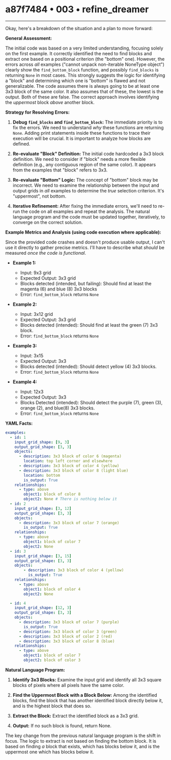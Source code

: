 # a87f7484 • 003 • refine_dreamer

---
Okay, here's a breakdown of the situation and a plan to move forward:

**General Assessment:**

The initial code was based on a very limited understanding, focusing solely on the first example.  It correctly identified the need to find blocks and extract one based on a positional criterion (the "bottom" one).  However, the errors across *all* examples ("cannot unpack non-iterable NoneType object") clearly show the `find_bottom_block` function, and possibly `find_blocks` is returning `None` in most cases.  This strongly suggests the logic for identifying a "block" and determining which one is "bottom" is flawed and not generalizable. The code assumes there is always going to be at least one 3x3 block of the same color. It also assumes that of these, the lowest is the output. Both of these are false.  The correct approach involves identifying the *uppermost* block *above* another block.

**Strategy for Resolving Errors:**

1.  **Debug `find_blocks` and `find_bottom_block`:** The immediate priority is to fix the errors.  We need to understand *why* these functions are returning `None`. Adding print statements inside these functions to trace their execution will be crucial. It is important to analyze how blocks are defined.

2.  **Re-evaluate "Block" Definition:** The initial code hardcoded a 3x3 block definition. We need to consider if "block" needs a more flexible definition (e.g., any contiguous region of the same color). It appears from the examples that "block" refers to 3x3.

3.  **Re-evaluate "Bottom" Logic:**  The concept of "bottom" block may be incorrect. We need to examine the relationship between the input and output grids in *all* examples to determine the *true* selection criterion. It's "uppermost", not bottom.

4.  **Iterative Refinement:**  After fixing the immediate errors, we'll need to re-run the code on all examples and repeat the analysis.  The natural language program and the code must be updated together, iteratively, to converge on the correct solution.

**Example Metrics and Analysis (using code execution where applicable):**

Since the provided code crashes and doesn't produce usable output, I can't use it directly to gather precise metrics. I'll have to describe what *should* be measured *once the code is functional*.

*   **Example 1:**
    *   Input: 9x3 grid
    *   Expected Output: 3x3 grid
    *   Blocks detected (intended, but failing): Should find at least the magenta (6) and blue (8) 3x3 blocks
    *   Error: `find_bottom_block` returns `None`

*   **Example 2:**
    *   Input: 3x12 grid
    *   Expected Output: 3x3 grid
    *   Blocks detected (intended): Should find at least the green (7) 3x3 block.
    *   Error: `find_bottom_block` returns `None`

*   **Example 3:**
    *   Input: 3x15
    *   Expected Output: 3x3
    *   Blocks detected (intended): Should detect yellow (4) 3x3 blocks.
    *   Error: `find_bottom_block` returns `None`

*   **Example 4:**
    *   Input: 12x3
    *   Expected Output: 3x3
    *   Blocks Detected (intended): Should detect the purple (7), green (3), orange (2), and blue(8) 3x3 blocks.
    *   Error: `find_bottom_block` returns `None`

**YAML Facts:**

```yaml
examples:
  - id: 1
    input_grid_shape: [9, 3]
    output_grid_shape: [3, 3]
    objects:
      - description: 3x3 block of color 6 (magenta)
        location: top left corner and elsewhere
      - description: 3x3 block of color 4 (yellow)
      - description: 3x3 block of color 8 (light blue)
        location: bottom
        is_output: True
    relationships:
      - type: above
        object1: block of color 8
        object2: None # There is nothing below it
  - id: 2
    input_grid_shape: [3, 12]
    output_grid_shape: [3, 3]
    objects:
      - description: 3x3 block of color 7 (orange)
        is_output: True
    relationships:
      - type: above
        object1: block of color 7
        object2: None
  - id: 3
    input_grid_shape: [3, 15]
    output_grid_shape: [3, 3]
    objects:
        - description: 3x3 block of color 4 (yellow)
          is_output: True
    relationships:
      - type: above
        object1: block of color 4
        object2: None

  - id: 4
    input_grid_shape: [12, 3]
    output_grid_shape: [3, 3]
    objects:
      - description: 3x3 block of color 7 (purple)
        is_output: True
      - description: 3x3 block of color 3 (green)
      - description: 3x3 block of color 2 (red)
      - description: 3x3 block of color 8 (blue)
    relationships:
      - type: above
        object1: block of color 7
        object2: block of color 3
```

**Natural Language Program:**

1.  **Identify 3x3 Blocks:** Examine the input grid and identify all 3x3 square blocks of pixels where all pixels have the same color.

2.  **Find the Uppermost Block with a Block Below:** Among the identified blocks, find the block that has another identified block directly below it, and is the highest block that does so.

3.  **Extract the Block:** Extract the identified block as a 3x3 grid.

4. **Output:** If no such block is found, return None.

The key change from the previous natural language program is the shift in focus.
The logic to extract is not based on finding the bottom block.
It is based on finding *a* block that exists, which has blocks below it, and is the uppermost one which has blocks below it.

